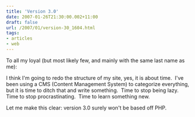 ```yaml
---
title: 'Version 3.0'
date: 2007-01-26T21:30:00.002+11:00
draft: false
url: /2007/01/version-30_1604.html
tags: 
- articles
- web
---
```


To all my loyal (but most likely few, and mainly with the same last name as me):

I think I'm going to redo the structure of my site, yes, it is about time.  I've been using a CMS (Content Management System) to categorize everything, but it is time to ditch that and write something.  Time to stop being lazy.  Time to stop procrastinating.  Time to learn something new.

Let me make this clear: version 3.0 surely won't be based off PHP.